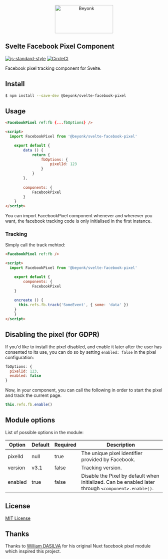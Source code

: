 <p align="center">
  <img width="186" height="90" src="https://user-images.githubusercontent.com/218949/44782765-377e7c80-ab80-11e8-9dd8-fce0e37c235b.png" alt="Beyonk" />
</p>

## Svelte Facebook Pixel Component

[![js-standard-style](https://img.shields.io/badge/code%20style-standard-brightgreen.svg)](http://standardjs.com) [![CircleCI](https://circleci.com/gh/beyonk-adventures/svelte-facebook-pixel.svg?style=shield)](https://circleci.com/gh/beyonk-adventures/svelte-facebook-pixel)


Facebook pixel tracking component for Svelte.

## Install

```bash
$ npm install --save-dev @beyonk/svelte-facebook-pixel
```

## Usage

```html
<FacebookPixel ref:fb {...fbOptions} />

<script>
  import FacebookPixel from '@beyonk/svelte-facebook-pixel'

	export default {
		data () {
			return {
				fbOptions: {
					pixelId: 123
				}
			}
		},
		
		components: {
			FacebookPixel
		}
	}
</script>
```

You can import FacebookPixel component whenever and wherever you want, the facebook tracking code is only initialised in the first instance.

### Tracking

Simply call the track mehtod:


```html
<FacebookPixel ref:fb />

<script>
  import FacebookPixel from '@beyonk/svelte-facebook-pixel'

	export default {
		components: {
			FacebookPixel
    }
    
    oncreate () {
      this.refs.fb.track('SomeEvent', { some: 'data' })
    }
	}
</script>
```

## Disabling the pixel (for GDPR)

If you'd like to install the pixel disabled, and enable it later after the user has consented to its use, you can do so by setting `enabled: false` in the pixel configuration:

```js
fbOptions: {
  pixelId: 123,
  enabled: false
}
```

Now, in your component, you can call the following in order to start the pixel and track the current page.

```js
this.refs.fb.enable()
```

## Module options

List of possible options in the module:

| Option   | Default  | Required | Description                                                                               |
|----------|----------|----------|-------------------------------------------------------------------------------------------|
| pixelId  | null     | true     | The unique pixel identifier provided by Facebook.                                         |
| version  | v3.1     | false    | Tracking version.                                                                         |
| enabled  | true     | false    | Disable the Pixel by default when initialized. Can be enabled later through `<component>.enable()`. |

## License

[MIT License](./LICENSE)

## Thanks

Thanks to [William DASILVA](https://github.com/WilliamDASILVA/nuxt-facebook-pixel-module) for his original Nuxt facebook pixel module which inspired this project.